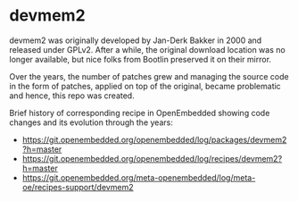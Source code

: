 # devmem2
devmem2 was originally developed by Jan-Derk Bakker in 2000 and released
under GPLv2. After a while, the original download location was no longer
available, but nice folks from Bootlin preserved it on their mirror.

Over the years, the number of patches grew and managing the source code
in the form of patches, applied on top of the original, became problematic
and hence, this repo was created.

Brief history of corresponding recipe in OpenEmbedded showing code changes
and its evolution through the years:
* https://git.openembedded.org/openembedded/log/packages/devmem2?h=master
* https://git.openembedded.org/openembedded/log/recipes/devmem2?h=master
* https://git.openembedded.org/meta-openembedded/log/meta-oe/recipes-support/devmem2
